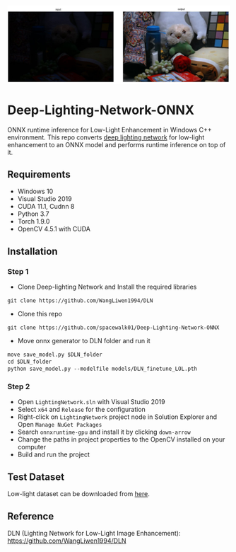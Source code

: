 ![demo](Example.JPG)

# Deep-Lighting-Network-ONNX

ONNX runtime inference for Low-Light Enhancement in Windows C++ environment. This repo converts [deep lighting network](https://github.com/WangLiwen1994/DLN) for low-light enhancement to an ONNX model and performs runtime inference on top of it. 

## Requirements
- Windows 10
- Visual Studio 2019
- CUDA 11.1, Cudnn 8
- Python 3.7
- Torch 1.9.0
- OpenCV 4.5.1 with CUDA

## Installation

### Step 1
- Clone Deep-lighting Network and Install the required libraries
``` 
git clone https://github.com/WangLiwen1994/DLN 
```
- Clone this repo
```
git clone https://github.com/spacewalk01/Deep-Lighting-Network-ONNX
```
- Move onnx generator to DLN folder and run it
```
move save_model.py $DLN_folder 
cd $DLN_folder
python save_model.py --modelfile models/DLN_finetune_LOL.pth
```
### Step 2
- Open ```LightingNetwork.sln``` with Visual Studio 2019
- Select ```x64``` and ```Release``` for the configuration 
- Right-click on ```LightingNetwork``` project node in Solution Explorer and Open ```Manage NuGet Packages```
- Search ```onnxruntime-gpu``` and install it by clicking ```down-arrow```
- Change the paths in project properties to the OpenCV installed on your computer
- Build and run the project

## Test Dataset
Low-light dataset can be downloaded from [here](https://daooshee.github.io/BMVC2018website/).
## Reference
DLN (Lighting Network for Low-Light Image Enhancement): https://github.com/WangLiwen1994/DLN
